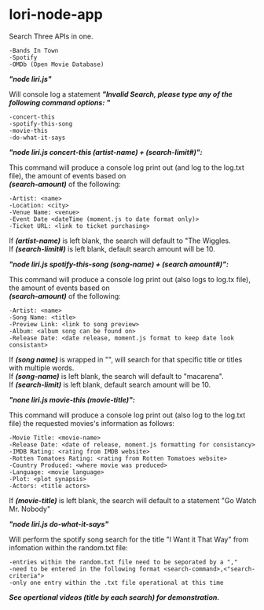 # lori-node-app

Search Three APIs in one.

    -Bands In Town
    -Spotify
    -OMDb (Open Movie Database)

***"node liri.js"***

Will console log a statement ***"Invalid Search, please type any of the following command options: "*** 

    -concert-this
    -spotify-this-song
    -movie-this
    -do-what-it-says

***"node liri.js concert-this (artist-name) + (search-limit#)":***

This command will produce a console log print out (and log to the log.txt file), the amount of events based on  
***(search-amount)*** of the following:

    -Artist: <name>
    -Location: <city>
    -Venue Name: <venue>
    -Event Date <dateTime (moment.js to date format only)>
    -Ticket URL: <link to ticket purchasing>

If ***(artist-name)*** is left blank, the search will default to "The Wiggles.  
If ***(search-limit#)*** is left blank, default search amount will be 10.

***"node liri.js spotify-this-song (song-name) + (search amount#)":***

This command will produce a console log print out (also logs to log.tx file), the amount of events based on  
***(search-amount)*** of the following:

    -Artist: <name>
    -Song Name: <title>
    -Preview Link: <link to song preview>
    -Album: <album song can be found on>
    -Release Date: <date release, moment.js format to keep date look consistant>

If ***(song name)*** is wrapped in "", will search for that specific title or titles with multiple words.  
If ***(song-name)*** is left blank, the search will default to "macarena".  
If ***(search-limit)*** is left blank, default search amount will be 10.

***"none liri.js movie-this (movie-title)":***

This command will produce a console log print out (also log to the log.txt file) the requested movies's information as follows:

    -Movie Title: <movie-name>
    -Release Date: <date of release, moment.js formatting for consistancy>
    -IMDB Rating: <rating from IMDB website>
    -Rotten Tomatoes Rating: <rating from Rotten Tomatoes website>
    -Country Produced: <where movie was produced>
    -Language: <movie language>
    -Plot: <plot synapsis>
    -Actors: <title actors>

If ***(movie-title)*** is left blank, the search will default to a statement "Go Watch Mr. Nobody"

***"node liri.js do-what-it-says"***

Will perform the spotify song search for the title "I Want it That Way" from infomation within the random.txt file:

    -entries within the random.txt file need to be seporated by a "," 
    -need to be entered in the following format <search-command>,<"search-criteria">
    -only one entry within the .txt file operational at this time

***See opertional videos (title by each search) for demonstration.***
